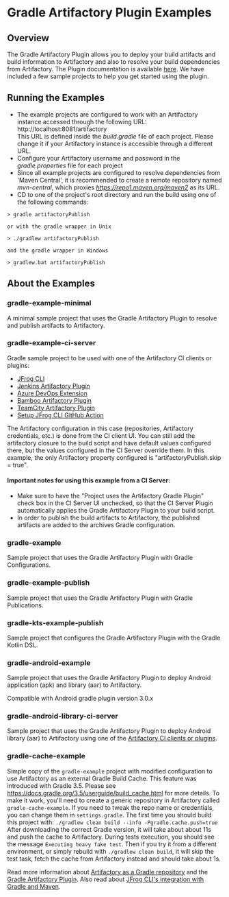 # Gradle Artifactory Plugin Examples

## Overview
The Gradle Artifactory Plugin allows you to deploy your build artifacts and build information to Artifactory and also to resolve
your build dependencies from Artifactory.
The Plugin documentation is available [here](https://www.jfrog.com/confluence/display/RTF/Gradle+Artifactory+Plugin).
We have included a few sample projects to help you get started using the plugin.

## Running the Examples
* The example projects are configured to work with an Artifactory instance accessed through the following URL:<br>
http://localhost:8081/artifactory<br>
This URL is defined inside the *build.gradle* file of each project. Please change it if your Artifactory instance is accessible through a different URL.
* Configure your Artifactory username and password in the *gradle.properties* file for each project
* Since all example projects are configured to resolve dependencies from 'Maven Central', it is recommended to create a remote repository named *mvn-central*, which proxies *https://repo1.maven.org/maven2* as its URL.
* CD to one of the project's root directory and run the build using one of the following commands:

```console
> gradle artifactoryPublish

or with the gradle wrapper in Unix

> ./gradlew artifactoryPublish

and the gradle wrapper in Windows

> gradlew.bat artifactoryPublish
```

## About the Examples
### gradle-example-minimal
A minimal sample project that uses the Gradle Artifactory Plugin to resolve and publish artifacts to Artifactory.

### gradle-example-ci-server
Gradle sample project to be used with one of the Artifactory CI clients or plugins:
* [JFrog CLI](https://www.jfrog.com/confluence/display/CLI/JFrog+CLI)
* [Jenkins Artifactory Plugin](https://www.jfrog.com/confluence/display/JFROG/Jenkins+Artifactory+Plug-in)
* [Azure DevOps Extension](https://www.jfrog.com/confluence/display/JFROG/Artifactory+Azure+DevOps+Extension)
* [Bamboo Artifactory Plugin](https://www.jfrog.com/confluence/display/JFROG/Bamboo+Artifactory+Plug-in)
* [TeamCity Artifactory Plugin](https://www.jfrog.com/confluence/display/JFROG/TeamCity+Artifactory+Plug-in)
* [Setup JFrog CLI GitHub Action](https://github.com/marketplace/actions/setup-jfrog-cli)

The Artifactory configuration in this case (repositories, Artifactory credentials, etc.)
is done from the CI client UI.
You can still add the artifactory closure to the build script and have default values configured there,
but the values configured in the CI Server override them.
In this example, the only Artifactory property configured is "artifactoryPublish.skip = true".

#### Important notes for using this example from a CI Server:

* Make sure to have the "Project uses the Artifactory Gradle Plugin" check box in the CI Server UI unchecked, so that the CI Server Plugin automatically applies the Gradle Artifactory Plugin to your
build script.
* In order to publish the build artifacts to Artifactory, the published artifacts are added to the archives Gradle configuration.

### gradle-example
Sample project that uses the Gradle Artifactory Plugin with Gradle Configurations.

### gradle-example-publish
Sample project that uses the Gradle Artifactory Plugin with Gradle Publications.

### gradle-kts-example-publish
Sample project that configures the Gradle Artifactory Plugin with the Gradle Kotlin DSL.

### gradle-android-example
Sample project that uses the Gradle Artifactory Plugin to deploy Android application (apk) and library (aar) to Artifactory.

Compatible with Android gradle plugin version 3.0.x

### gradle-android-library-ci-server
Sample project that uses the Gradle Artifactory Plugin to deploy Android library (aar) to Artifactory using one of the [Artifactory CI clients or plugins](#gradle-example-ci-server).

### gradle-cache-example
Simple copy of the `gradle-example` project with modified configuration to use Artifactory as an external
Gradle Build Cache. This feature was introduced with Gradle 3.5.
Please see https://docs.gradle.org/3.5/userguide/build_cache.html for more details.
To make it work, you'll need to create a generic repository in Artifactory called `gradle-cache-example`.
If you need to tweak the repo name or credentials, you can change them in `settings.gradle`.
The first time you should build this project with:
 `./gradlew clean build --info -Pgradle.cache.push=true`
After downloading the correct Gradle version, it will take about about 11s and push the cache to Artifactory. During
tests execution, you should see the message `Executing heavy fake test`.
Then if you try it from a different environment, or simply rebuild with `./gradlew clean build`,
it will skip the test task, fetch the cache from Artifactory instead and should take about 1s.

Read more information about [Artifactory as a Gradle repository](https://jfrog.com/integration/gradle-repository/) and the [Gradle Artifactory Plugin](https://www.jfrog.com/confluence/display/RTF/Gradle+Artifactory+Plugin).
Also read about [JFrog CLI's integration with Gradle and Maven](https://www.jfrog.com/confluence/display/CLI/CLI+for+JFrog+Artifactory#CLIforJFrogArtifactory-RunningMavenandGradleBuilds).